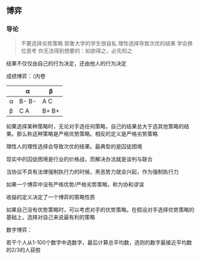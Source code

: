 ## 博弈

### 导论

> 不要选择劣势策略
> 耶鲁大学的学生很自私
> 理性选择导致次优的结果
> 学会换位思考
> 你无法得到想要的：如欲得之，必先知之

结果不仅仅由自己的行为决定，还由他人的行为决定

成绩博弈：（内卷

|      | α     | β     |
| ---- | ----- | ----- |
| α    | B- B- | A C   |
| β    | C A   | B+ B+ |

如果选择某种策略时，无论对手选任何策略，自己的结果总大于选其他策略的结果。那么称这种策略是严格优势策略。相反的定义是严格劣势策略

理性人的理性选择会导致次优的结果。最典型的是囚徒困境

现实中的囚徒困境是行业的价格战，而解决办法就是谈判与联合

当协议不具有法律强制执行力的时候，黑恶势力就会兴起，作为强制执行力

如果一个博弈中没有严格优势/严格劣势策略，称为协和谬误

收益的定义决定了一个博弈的策略性质

如果自己没有优势策略时，可以考虑对手的优势策略。在假设对手选择优势策略的基础上，选择对自己来说最有利的策略

数字博弈：

若干个人从1-100个数字中选数字，最后计算总平均数，选则的数字最接近平均数的2/3的人获胜

